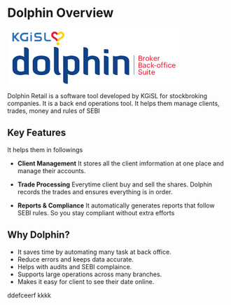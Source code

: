 # Dolphin Overview

![DolphinLogo](download.png)

Dolphin Retail is a software tool developed by KGiSL for stockbroking companies. It is a back end operations tool. It helps them manage clients, trades, money and rules of SEBI

## Key Features 

It helps them in followings
* **Client Management**
It stores all the client imformation at one place and manage their accounts.

* **Trade Processing**
Everytime client buy and sell the shares. Dolphin records the trades and ensures everything is in order.

* **Reports & Compliance**
It automatically generates reports that follow SEBI rules. So you stay compliant without extra efforts


## Why Dolphin?

* It saves time by automating many task at back office. 
* Reduce errors and keeps data accurate.
* Helps with audits and SEBI complaince.
* Supports large operations across many branches.
* Makes it easy for client to see their date online.

ddefceerf
kkkk

  
